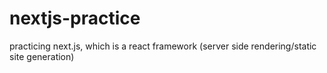 # nextjs-practice
practicing next.js, which is a react framework (server side rendering/static site generation)
